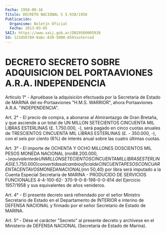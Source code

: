 ```yaml
---
Fecha: 1958-09-16
Título: DECRETO NACIONAL S 5.938/1958
Publicación:
  Organismo: Boletín Oficial
  Fecha: 2013-03-05
SAIJ: https://www.saij.gob.ar/DN19580005938
Id: 123456789-0abc-839-5000-8591soterced
---
```

# DECRETO SECRETO SOBRE ADQUISICION DEL PORTAAVIONES A.R.A. INDEPENDENCIA

<a id="1"></a>
Artículo 1° - Apruébase la adquisición efectuada por la Secretaría de Estado de MARINA del ex-Portaaviones "H.M.S. WARRIOR", ahora Portaaviones A.R.A. "INDEPENDENCIA".

<a id="2"></a>
Art. 2° - El precio de compra, a abonarse al Almirantazgo de Gran Bretaña, y que asciende a un total de UN MILLON SETECIENTOS CINCUENTA MIL LIBRAS ESTERLINAS (£. 1.750.000, -), será pagado en cinco cuotas anuales de TRESCIENTOS CINCUENTA MIL LIBRAS ESTERLINAS (£. - 350.000, -), con el seis por ciento (6%) de interés anual sobre las cuatro últimas cuotas.

<a id="3"></a>
Art. 3° - El importe de OCHENTA Y OCHO MILLONES DOSCIENTOS MIL PESOS MONEDA NACIONAL (m$n 88.200.000, -) equivalente de UN MILLON SETECIENTOS CINCUENTA MIL LIBRAS ESTERLINAS (£. 1.750.000) convertidas al cambio oficial de CINCUENTA PESOS CON CUARENTA CENTAVOS MONEDA NACIONAL (m$n 50,40) por libra será imputado a la Cuenta Especial Secretaría de MARINA - PRODUCIDO DE SERVICIOS FUNCIONALES 4-4-100-62- 370-9-0-8-198-0-0-814 del Ejercicio 1957/1958 y sus equivalentes de años venideros.

<a id="4"></a>
Art. 4° - El presente decreto será refrendado por el señor Ministro Secretario de Estado en el Departamento de INTERIOR e interino de DEFENSA NACIONAL y firmado por el señor Secretario de Estado de MARINA.

<a id="5"></a>
Art. 5° - Dése el carácter "Secreto" al presente  decreto y archívese en el Ministerio de DEFENSA NACIONAL (Secretaría de Estado de Marina).